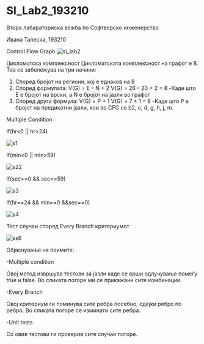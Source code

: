 # SI_Lab2_193210
Втора лабараториска вежба по 
Софтверско инженерство

Ивана Талеска, 193210

Control Flow Graph
![si_lab2](https://user-images.githubusercontent.com/80771458/120222222-e5427c80-c23f-11eb-9b2b-4967d65656a8.png)

Цикломатска комплексност
Цикломатската комплексност на графот е 8. Тоа се забележува на три начини:
1.	Според бројот на региони, кој е еднаков на 8
2.	Според формулата: V(G) = E – N + 2 V(G) = 26 – 20 + 2 = 8 -Каде што Е е бројот на врски, а N е бројот на јазли во графот
3.	Според друга формула: V(G) = P + 1 V(G) = 7 + 1 = 8 -Каде што P е бројот на предикатни јазли, кои во CFG се b2, c, d, g, h, j, m.

Multiple Condition

If(hr<0 || hr>24)

![s1](https://user-images.githubusercontent.com/80771458/120225248-2db06900-c245-11eb-9b78-d446faa928b5.png)

If(min<0 || min>59)

![s22](https://user-images.githubusercontent.com/80771458/120225363-62bcbb80-c245-11eb-9856-34c52ba5bad0.png)


If(sec>=0 && sec<=59)

![s3](https://user-images.githubusercontent.com/80771458/120225252-2ee19600-c245-11eb-925d-767ce7c3bca1.png)


If(hr==24 && min==0 &&sec==0)

![s4](https://user-images.githubusercontent.com/80771458/120225253-2ee19600-c245-11eb-9829-0eb491bc71fc.png)

Тест случаи според Every Branch критериумот

![ss6](https://user-images.githubusercontent.com/80771458/120232854-baaeee80-c254-11eb-90ed-ded5d05d880a.png)

Објаснување на поимите:

 -Multiple condition
 
   Oвој метод извршува тестови за јазли каде се врши одлучување помеѓу true и false. Во сликата погоре ми се прикажани сите комбинации.

 -Every Branch
 
   Овој критериум ги поминува сите ребра посебно, одејќи ребро по ребро. Во сликата погоре се изминати сите ребра.
  
 -Unit tests
 
   Со овие тестови ги проверив сите случаи погоре.











